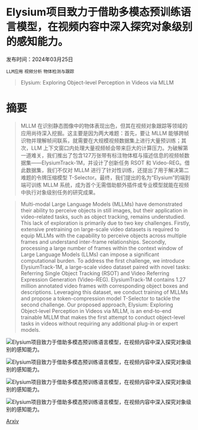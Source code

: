 # Elysium项目致力于借助多模态预训练语言模型，在视频内容中深入探究对象级别的感知能力。

发布时间：2024年03月25日

`LLM应用` `视频分析` `物体检测与跟踪`

> Elysium: Exploring Object-level Perception in Videos via MLLM

# 摘要

> MLLM 在识别静态图像中的物体表现出色，但其在视频对象跟踪等领域的应用尚待深入挖掘。这主要是因为两大难题：首先，要让 MLLM 能够跨帧识物并理解帧间联系，就需要在大规模视频数据集上进行大量预训练；其次，LLM 上下文窗口内处理大量视频帧会带来巨大的计算压力。为破解第一道难关，我们推出了包含127万张带有标注物体框与描述信息的视频帧数据集——ElysiumTrack-1M，并设计了创新任务 RSOT 和 Video-REG。借此数据集，我们不仅对 MLLM 进行了针对性训练，还提出了用于解决第二难题的令牌压缩模型 T-Selector。最终，我们提出的名为“Elysium”的端到端可训练 MLLM 系统，成为首个无需借助额外插件或专业模型就能在视频中执行对象级别任务的研究成果。

> Multi-modal Large Language Models (MLLMs) have demonstrated their ability to perceive objects in still images, but their application in video-related tasks, such as object tracking, remains understudied. This lack of exploration is primarily due to two key challenges. Firstly, extensive pretraining on large-scale video datasets is required to equip MLLMs with the capability to perceive objects across multiple frames and understand inter-frame relationships. Secondly, processing a large number of frames within the context window of Large Language Models (LLMs) can impose a significant computational burden. To address the first challenge, we introduce ElysiumTrack-1M, a large-scale video dataset paired with novel tasks: Referring Single Object Tracking (RSOT) and Video Referring Expression Generation (Video-REG). ElysiumTrack-1M contains 1.27 million annotated video frames with corresponding object boxes and descriptions. Leveraging this dataset, we conduct training of MLLMs and propose a token-compression model T-Selector to tackle the second challenge. Our proposed approach, Elysium: Exploring Object-level Perception in Videos via MLLM, is an end-to-end trainable MLLM that makes the first attempt to conduct object-level tasks in videos without requiring any additional plug-in or expert models.

![Elysium项目致力于借助多模态预训练语言模型，在视频内容中深入探究对象级别的感知能力。](../../../paper_images/2403.16558/x1.png)

![Elysium项目致力于借助多模态预训练语言模型，在视频内容中深入探究对象级别的感知能力。](../../../paper_images/2403.16558/x2.png)

![Elysium项目致力于借助多模态预训练语言模型，在视频内容中深入探究对象级别的感知能力。](../../../paper_images/2403.16558/x3.png)

![Elysium项目致力于借助多模态预训练语言模型，在视频内容中深入探究对象级别的感知能力。](../../../paper_images/2403.16558/x4.png)

[Arxiv](https://arxiv.org/abs/2403.16558)